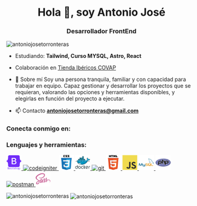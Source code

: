 <h1 align="center">Hola 👋, soy Antonio José</h1>
<h3 align="center">Desarrollador FrontEnd</h3>

<p align="left"> <img src="https://komarev.com/ghpvc/?username=antoniojosetorronteras&label=Profile%20views&color=0e75b6&style=flat" alt="antoniojosetorronteras" /> </p>

-  Estudiando: **Tailwind, Curso MYSQL, Astro, React**

- Colaboración en [Tienda Ibéricos COVAP](https://tienda.ibericoscovap.com)

- 💬 Sobre mí
Soy una persona tranquila, familiar y con capacidad para trabajar en equipo. Capaz gestionar y desarrollar los proyectos que se requieran, valorando las opciones y herramientas disponibles, y elegirlas en función del proyecto a ejecutar.

- 📫 Contacto **antoniojosetorronteras@gmail.com**

<h3 align="left">Conecta conmigo en:</h3>
<p align="left">
</p>

<h3 align="left">Lenguajes y herramientas:</h3>
<p align="left"> <a href="https://getbootstrap.com" target="_blank" rel="noreferrer"> <img src="https://raw.githubusercontent.com/devicons/devicon/master/icons/bootstrap/bootstrap-plain-wordmark.svg" alt="bootstrap" width="40" height="40"/> </a> <a href="https://codeigniter.com" target="_blank" rel="noreferrer"> <img src="https://cdn.worldvectorlogo.com/logos/codeigniter.svg" alt="codeigniter" width="40" height="40"/> </a> <a href="https://www.w3schools.com/css/" target="_blank" rel="noreferrer"> <img src="https://raw.githubusercontent.com/devicons/devicon/master/icons/css3/css3-original-wordmark.svg" alt="css3" width="40" height="40"/> </a> <a href="https://www.docker.com/" target="_blank" rel="noreferrer"> <img src="https://raw.githubusercontent.com/devicons/devicon/master/icons/docker/docker-original-wordmark.svg" alt="docker" width="40" height="40"/> </a> <a href="https://git-scm.com/" target="_blank" rel="noreferrer"> <img src="https://www.vectorlogo.zone/logos/git-scm/git-scm-icon.svg" alt="git" width="40" height="40"/> </a> <a href="https://www.w3.org/html/" target="_blank" rel="noreferrer"> <img src="https://raw.githubusercontent.com/devicons/devicon/master/icons/html5/html5-original-wordmark.svg" alt="html5" width="40" height="40"/> </a> <a href="https://developer.mozilla.org/en-US/docs/Web/JavaScript" target="_blank" rel="noreferrer"> <img src="https://raw.githubusercontent.com/devicons/devicon/master/icons/javascript/javascript-original.svg" alt="javascript" width="40" height="40"/> </a> <a href="https://www.mysql.com/" target="_blank" rel="noreferrer"> <img src="https://raw.githubusercontent.com/devicons/devicon/master/icons/mysql/mysql-original-wordmark.svg" alt="mysql" width="40" height="40"/> </a> <a href="https://www.php.net" target="_blank" rel="noreferrer"> <img src="https://raw.githubusercontent.com/devicons/devicon/master/icons/php/php-original.svg" alt="php" width="40" height="40"/> </a> <a href="https://postman.com" target="_blank" rel="noreferrer"> <img src="https://www.vectorlogo.zone/logos/getpostman/getpostman-icon.svg" alt="postman" width="40" height="40"/> </a> <a href="https://sass-lang.com" target="_blank" rel="noreferrer"> <img src="https://raw.githubusercontent.com/devicons/devicon/master/icons/sass/sass-original.svg" alt="sass" width="40" height="40"/> </a> </p>

<p><img align="left" src="https://github-readme-stats.vercel.app/api/top-langs?username=antoniojosetorronteras&show_icons=true&locale=en&layout=compact" alt="antoniojosetorronteras" /></p>

<p>&nbsp;<img align="center" src="https://github-readme-stats.vercel.app/api?username=antoniojosetorronteras&show_icons=true&locale=en" alt="antoniojosetorronteras" /></p>

